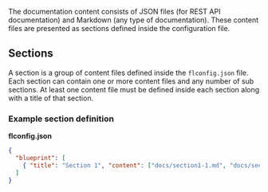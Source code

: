 The documentation content consists of JSON files (for REST API documentation) and Markdown (any type of documentation). These content files are presented as sections defined inside the configuration file.

## Sections

A section is a group of content files defined inside the `flconfig.json` file. Each section can contain one or more content files and any number of sub sections. At least one content file must be defined inside each section along with a title of that section.

### Example section definition

**flconfig.json**
```json
{
  "blueprint": [
    { "title": "Section 1", "content": ["docs/section1-1.md", "docs/section2-1.json"] }
  ]
}
```
